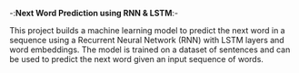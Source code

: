 -:**Next Word Prediction using RNN & LSTM**:-

This project builds a machine learning model to predict the next word in a sequence using a Recurrent Neural Network (RNN) with LSTM layers and word embeddings. The model is trained on a dataset of sentences and can be used to predict the next word given an input sequence of words.
